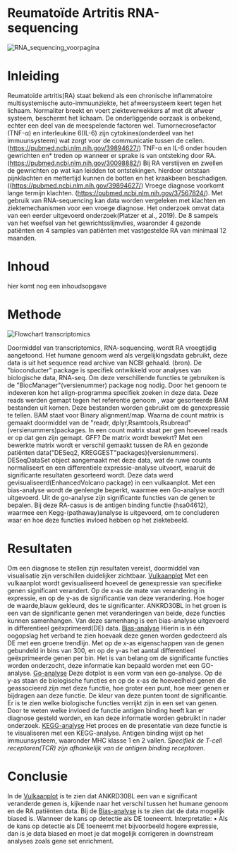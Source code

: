 # Reumatoïde Artritis RNA-sequencing

![RNA_sequencing_voorpagina](https://github.com/user-attachments/assets/23f3beed-82b0-4c4d-8ba2-09fd2fb2538e)

# Inleiding
Reumatoïde artritis(RA) staat bekend als een chronische inflammatoire  multisystemische auto-immuunziekte, het afweersysteem keert tegen het lichaam. Normaliter breekt en voert ziekteverwekkers af met dit afweer systeem, beschermt het lichaam. De onderliggende oorzaak is onbekend, echter een deel van de meespelende factoren wel. Tumornecrosefactor (TNF-α)  en interleukine 6(IL-6) zijn cytokines(onderdeel van het immuunsysteem) wat zorgt voor de communicatie tussen de cellen. (https://pubmed.ncbi.nlm.nih.gov/39894627/) TNF-α en IL-6 onder houden gewrichten en* treden op  wanneer er sprake is van ontsteking door RA.(https://pubmed.ncbi.nlm.nih.gov/30098882/) Bij RA  verstijven en zwellen de gewrichten op wat kan leidden tot ontstekingen. hierdoor ontstaan pijnklachten en mettertijd kunnen de botten en het kraakbeen beschadigen. ((https://pubmed.ncbi.nlm.nih.gov/39894627/) Vroege diagnose voorkomt lange termijn klachten. (https://pubmed.ncbi.nlm.nih.gov/37567824/). Met gebruik van RNA-sequencing kan data worden vergeleken met klachten en ziektemechanismen voor een vroege diagnose. Het onderzoek omvat data van een eerder uitgevoerd onderzoek(Platzer et al., 2019). De 8 sampels van het weefsel van het gewrichtsslijmvlies, waaronder 4 gezonde patiënten en 4 samples van patiënten met vastgestelde RA van minimaal 12 maanden. 

# Inhoud
hier komt nog een inhoudsopgave
# Methode
![Flowchart transcriptomics](https://github.com/user-attachments/assets/78a4b920-9831-4a8c-9164-b5b19c814288)

Doormiddel van transcriptomics, RNA-sequencing, wordt RA vroegtijdig aangetoond. Het humane genoom werd als vergelijkingsdata gebruikt, deze data is uit het sequence read archive  van NCBI gehaald. (bron). De "bioconducter" package is specifiek ontwikkeld voor analyses van biologische data, RNA-seq. Om deze verschillende functies te  gebruiken is de "BiocManager"(versienummer) package nog nodig. Door het genoom te indexeren kon het align-programma specifiek zoeken in deze data. Deze reads werden gemapt tegen het referentie genoom , waar gesorteerde BAM bestanden uit komen.  Deze bestanden worden gebruikt om de genexpressie te tellen. BAM staat voor Binary alignment/map. Waarna de count matrix is gemaakt doormiddel van de "readr, dplyr,Rsamtools,Rsubread"(versienummers)packages. In een count matrix staat per gen hoeveel reads er op dat gen zijn gemapt. GFF? De matrix wordt bewekrt? Met een bewerkte matrix wordt er verschil gemaakt tussen de RA en gezonde patiënten data("DESeq2, KREGGEST"packages)(versienummers). DESeqDataSet object aangemaakt met deze data, wat de ruwe counts normaliseert en een differentiele expressie-analyse uitvoert, waaruit de significante resultaten gesorteerd wordt. Deze data werd gevisualiseerd(EnhancedVolcano package) in een vulkaanplot. Met een bias-analyse wordt de genlengte beperkt, waarmee een Go-analyse wordt uitgevoerd. Uit de go-analyse zijn significante functies van de genen te bepalen. Bij deze RA-casus is de antigen binding functie (hsa04612), waarmee een Kegg-(pathaway)analyse is uitgevoerd, om te concluderen waar en hoe deze functies invloed hebben op het ziektebeeld.
# Resultaten
Om een diagnose te stellen zijn resultaten vereist, doormiddel van visualisatie zijn verschillen duidelijker zichtbaar.
[Vulkaanplot](https://github.com/savvdzwld/casus-transcriptomics/blob/main/resultaten/Vulkaanplot.png)
Met een vulkaanplot wordt gevisualiseerd hoeveel de genexpressie van specifieke genen significant verandert. Op de x-as de mate van verandering in expressie, en op de y-as de significantie van deze verandering. Hoe hoger de waarde,blauw gekleurd, des te significanter. ANKRD30BL in het groen is een van  de significante genen met veranderingen van beide, deze functies kunnen samenhangen. Van deze samenhang is een bias-analyse uitgevoerd in differentieel geëxprimeerd(DE) data.
[Bias-analyse](https://github.com/savvdzwld/casus-transcriptomics/blob/main/resultaten/pwf.png)
Hierin is in één oogopslag het verband te zien hoevaak deze genen worden gedecteerd als DE met een groene trendlijn. Met op de x-as eigenschappen van de genen gebundeld in bins van 300, en op de y-as het aantal differentieel geëxprimeerde genen per bin. 
Het is van belang om de significante functies worden onderzocht, deze informatie kan bepaald worden met een GO-analyse.
[Go-analyse](https://github.com/savvdzwld/casus-transcriptomics/blob/main/resultaten/go-analyse.png)
Deze dotplot is een vorm van een go-analyse. Op de y-as staan de biologische functies en op de x-as de hoeveelheid genen die geassocieerd zijn met deze functie, hoe groter een punt, hoe meer genen er bijdragen aan deze functie. De kleur van deze punten toont de significantie. Er is te zien welke biologische functies verrijkt zijn in een set van genen. Door te weten welke invloed de functie antigen binding heeft kan er diagnose gesteld worden, en kan deze informatie worden gebruikt in nader onderzoek. 
[KEGG-analyse](https://github.com/savvdzwld/casus-transcriptomics/blob/main/resultaten/hsa04612.pathview.png)
Het proces en de presentatie van deze functie is te visualiseren met een KEGG-analyse. Antigen binding wijst op het immuunsysteem, waaronder MHC klasse 1 en 2 vallen. *Specifiek de T-cell receptoren(TCR) zijn afhankelijk van de antigen binding receptoren.*

# Conclusie
In de [Vulkaanplot](https://github.com/savvdzwld/casus-transcriptomics/blob/main/resultaten/Vulkaanplot.png) is te zien dat ANKRD30BL een van e significant veranderde genen is, kijkende naar het verschil tussen het humane genoom en de RA patiënten data. Bij de [Bias-analyse](https://github.com/savvdzwld/casus-transcriptomics/blob/main/resultaten/pwf.png) is te zien dat de data mogelijk biased is.
 Wanneer de kans op detectie als DE toeneemt.
 Interpretatie:
•	Als de kans op detectie als DE toeneemt met bijvoorbeeld hogere expressie, dan is je data biased en moet je dat mogelijk corrigeren in downstream analyses zoals gene set enrichment.
